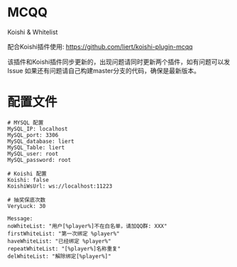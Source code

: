 # MCQQ
Koishi & Whitelist

配合Koishi插件使用: https://github.com/liert/koishi-plugin-mcqq

该插件和Koishi插件同步更新的，出现问题请同时更新两个插件，如有问题可以发Issue
如果还有问题请自己构建master分支的代码，确保是最新版本。

# 配置文件
```
# MYSQL 配置
MySQL_IP: localhost
MySQL_port: 3306
MySQL_database: liert
MySQL_Table: liert
MySQL_user: root
MySQL_password: root

# Koishi 配置
Koishi: false
KoishiWsUrl: ws://localhost:11223

# 抽奖保底次数
VeryLuck: 30

Message:
noWhiteList: "用户[%player%]不在白名单，请加QQ群: XXX"
firstWhiteList: "第一次绑定 %player%"
haveWhiteList: "已经绑定 %player%"
repeatWhiteList: "[%player%]名称重复"
delWhiteList: "解除绑定[%player%]"
```